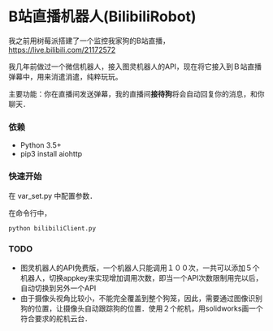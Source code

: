# B站直播机器人(BilibiliRobot)

我之前用树莓派搭建了一个监控我家狗的B站直播，https://live.bilibili.com/21172572

我几年前做过一个微信机器人，接入图灵机器人的API，现在将它接入到Ｂ站直播弹幕中，用来消遣消遣，纯粹玩玩。

主要功能：你在直播间发送弹幕，我的直播间**接待狗**将会自动回复你的消息，和你聊天．

### 依赖

* Python 3.5+
* pip3 install aiohttp

### 快速开始

在 var_set.py 中配置参数．

在命令行中，

```python
python bilibiliClient.py
``` 

### TODO

 - 图灵机器人的API免费版，一个机器人只能调用１００次，一共可以添加５个机器人，切换appkey来实现增加调用次数，即当一个API次数限制用完以后，自动切换到另外一个API
 - 由于摄像头视角比较小，不能完全覆盖到整个狗笼，因此，需要通过图像识别狗的位置，让摄像头自动跟踪狗的位置．使用２个舵机，用solidworks画一个符合要求的舵机云台．